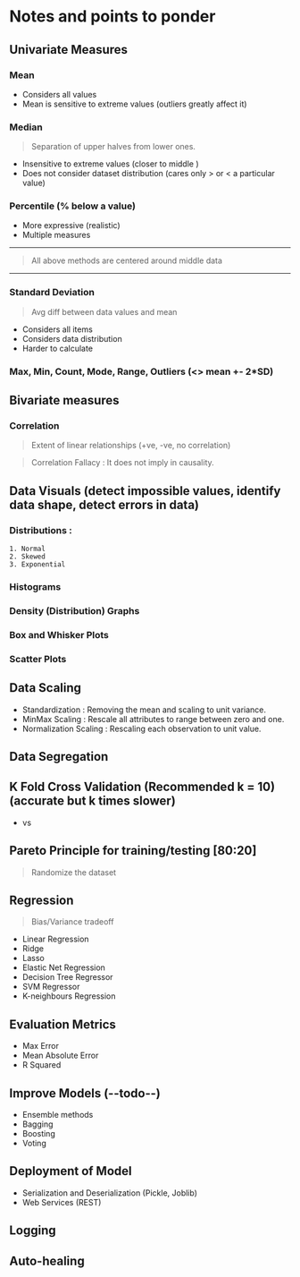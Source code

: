 # Notes and points to ponder


## Univariate Measures

### Mean

* Considers all values
* Mean is sensitive to extreme values (outliers greatly affect it)

### Median
> Separation of upper halves from lower ones.

* Insensitive to extreme values (closer to middle )
* Does not consider dataset distribution (cares only > or < a particular value)

### Percentile (% below a value)

* More expressive (realistic)
* Multiple measures

---------------------------------------------------
> All above methods are centered around middle data
---------------------------------------------------

### Standard Deviation
> Avg diff between data values and mean

* Considers all items
* Considers data distribution
* Harder to calculate

### Max, Min, Count, Mode, Range, Outliers (<> mean +- 2*SD)

## Bivariate measures

### Correlation

> Extent of linear relationships (+ve, -ve, no correlation)

> Correlation Fallacy : It does not imply in causality.

## Data Visuals (detect impossible values, identify data shape, detect errors in data)

### Distributions : 
    1. Normal
    2. Skewed
    3. Exponential

### Histograms
### Density (Distribution) Graphs
### Box and Whisker Plots
### Scatter Plots

## Data Scaling

* Standardization : Removing the mean and scaling to unit variance.
* MinMax Scaling : Rescale all attributes to range between zero and one.
* Normalization Scaling : Rescaling each observation to unit value.

## Data Segregation

## K Fold Cross Validation (Recommended k = 10) (accurate but k times slower)
* vs
## Pareto Principle for training/testing [80:20]
> Randomize the dataset

## Regression
> Bias/Variance tradeoff
* Linear Regression
* Ridge
* Lasso
* Elastic Net Regression
* Decision Tree Regressor
* SVM Regressor
* K-neighbours Regression

## Evaluation Metrics

* Max Error
* Mean Absolute Error
* R Squared

## Improve Models (--todo--)

* Ensemble methods
* Bagging
* Boosting
* Voting

## Deployment of Model
* Serialization and Deserialization (Pickle, Joblib)
* Web Services (REST)

## Logging
## Auto-healing
